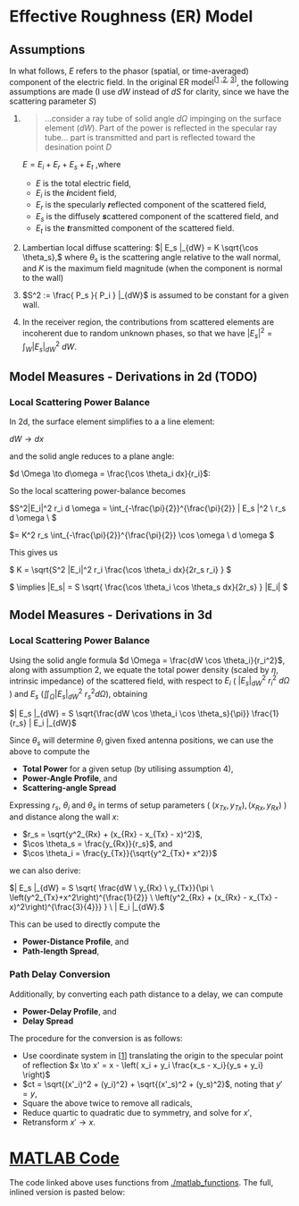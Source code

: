 # Effective Roughness (ER) Model
## Assumptions
In what follows, $E$ refers to the phasor (spatial, or time-averaged) component of the electric field.
In the original ER model<sup>[[1](./papers/11.Evaluation_of_the_role_of_diffuse_scattering_in_urban_microcellular_propagation.pdf) ,[2](./papers/1.A_diffuse_scattering_model.pdf), [3](./papers/2.Measurement_and_Modelling_of_Scattering.pdf)]</sup>, the following assumptions are made (I use $dW$ instead of $dS$ for clarity, since we have the scattering parameter $S$)

1.  > ...consider a ray tube of solid angle $d \Omega$ impinging on the surface
    element ($dW$). Part of the power is reflected in the specular ray tube... part
    is transmitted and part is reflected toward the desination point $D$

    $E = E_i + E_r + E_s + E_t$
    ,where
    - $E$ is the total electric field,
    - $E_i$ is the ***i***ncident field, 
    - $E_r$ is the specularly ***r***eflected component of the scattered field,
    - $E_s$ is the diffusely ***s***cattered component of the scattered field, and
    - $E_t$ is the ***t***ransmitted component of the scattered field. 
    
2.  Lambertian local diffuse scattering: $| E_s |_{dW} = K \sqrt{\cos \theta_s},$
    where $\theta_s$ is the scattering angle relative to the wall normal, and $K$ is
    the maximum field magnitude (when the component is normal to the wall)

3.  $S^2 := \frac{ P_s }{ P_i } |_{dW}$ is assumed to be constant for a given wall.

4.  In the receiver region, the contributions from scattered elements are 
    incoherent due to random unknown phases, so that we have
    $| E_{s} |^2 = \int_W | E_s |^2_{dW} \ dW.$

## Model Measures - Derivations in 2d (TODO)
### Local Scattering Power Balance

In 2d, the surface element simplifies to a a line element:

$`dW \to dx`$

and the solid angle reduces to a plane angle:

$`d \Omega \to d\omega = \frac{\cos \theta_i dx}{r_i}`$:

So the local scattering power-balance becomes

$`S^2|E_i|^2 r_i d \omega = \int_{-\frac{\pi}{2}}^{\frac{\pi}{2}} | E_s |^2 \ r_s d \omega \ `$

$`= K^2 r_s \int_{-\frac{\pi}{2}}^{\frac{\pi}{2}} \cos \omega  \ d \omega `$

This gives us

$` K = \sqrt{S^2 |E_i|^2 r_i \frac{\cos \theta_i dx}{2r_s r_i} }  `$

$` \implies |E_s| = S \sqrt{ \frac{\cos \theta_i \cos \theta_s dx}{2r_s} } |E_i| `$

## Model Measures - Derivations in 3d
### Local Scattering Power Balance

Using the solid angle formula $d \Omega = \frac{dW \cos \theta_i}{r_i^2}$, along with
assumption 2, we equate the total power density (scaled by $\eta$, intrinsic 
impedance) of the scattered field, with respect to $E_i$
( $| E_s |^2_{dW} \ r^2_i \ d \Omega$ ) and $E_s$ ($\iint_{\Omega} | E_s |^2_{dW} \ r^2_s d \Omega$), obtaining  

$`| E_s |_{dW} = S \sqrt{\frac{dW \cos \theta_i \cos \theta_s}{\pi}} \frac{1}{r_s} | E_i |_{dW}`$

Since $\theta_s$ will determine $\theta_i$ given fixed antenna positions, we can use
the above to compute the
- **Total Power** for a given setup (by utilising assumption 4),
- **Power-Angle Profile**, and
- **Scattering-angle Spread**

Expressing $r_s$, $\theta_i$ and $\theta_s$ in terms of setup parameters ( $(x_{Tx},y_{Tx}), (x_{Rx},y_{Rx})$ ) and distance along the wall $x$:
- $r_s = \sqrt{y^2_{Rx} + (x_{Rx} - x_{Tx} - x)^2}$,
- $\cos \theta_s = \frac{y_{Rx}}{r_s}$, and 
- $\cos \theta_i = \frac{y_{Tx}}{\sqrt{y^2_{Tx}+ x^2}}$

we can also derive:

$`| E_s |_{dW} = S \sqrt{ \frac{dW \ y_{Rx} \ y_{Tx}}{\pi \ \left(y^2_{Tx}+x^2\right)^{\frac{1}{2}} \ \left(y^2_{Rx} + (x_{Rx} - x_{Tx} - x)^2\right)^{\frac{3}{4}}} } \ | E_i |_{dW}.`$

This can be used to directly compute the
- **Power-Distance Profile**, and
- **Path-length Spread**,

### Path Delay Conversion
Additionally, by converting each path distance to a delay, we can compute
- **Power-Delay Profile**, and 
- **Delay Spread**

The procedure for the conversion is as follows:
- Use coordinate system in [[1](./papers/11.Evaluation_of_the_role_of_diffuse_scattering_in_urban_microcellular_propagation.pdf)] translating the origin to the specular point of reflection $x \to x' = x - \left( x_i + y_i \frac{x_s - x_i}{y_s + y_i} \right)$
- $ct = \sqrt{(x'_i)^2 + (y_i)^2} + \sqrt{(x'_s)^2 + (y_s)^2}$, noting that $y' = y$,
- Square the above twice to remove all radicals,
- Reduce quartic to quadratic due to symmetry, and solve for $x'$,
- Retransform $x' \to x$.

<!-- {{{ MATLAB Code -->
# [MATLAB Code](./flat_strip_setup.m)
The code linked above uses functions from [./matlab_functions](./matlab_functions). The full, inlined version is pasted below:
<!--INLINE:flat_strip_setup.m-->
<!-- }}} -->
